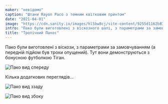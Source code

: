 ```yaml
---
maker: "невідомо"
caption: "Штани Rayon Paco з темним квітковим принтом"
date: "2021-04-01"
image: "https://cdn.sanity.io/images/hl5bw8cj/site-content/9255d1162b83bc4691a6029126944d2e714d33e1-1539x1800.jpg"
intro: "Пако були виготовлені з віскозного шалі, з параметрами за замовчуванням (а передній підйом був трохи опущений). Тут вони демонструються з бонусною футболкою Тіган."
title: "Тропічний Пакос"
---
```


Пако були виготовлені з віскози, з параметрами за замовчуванням (а передній підйом був трохи опущений). Тут вони демонструються з бонусною футболкою Тіган.

![Пако вид спереду](https://posts.freesewing.org/uploads/paco_by_karen_showcase2_85c38807f6.jpeg "Пако вид спереду")

Кілька додаткових переглядів...

![Пако вид ззаду](https://posts.freesewing.org/uploads/paco_by_karen_showcase3_ae80f66814.jpeg)

![Пако вид збоку](https://posts.freesewing.org/uploads/paco_by_karen_showcase4_3a7cb22fff.jpeg)
